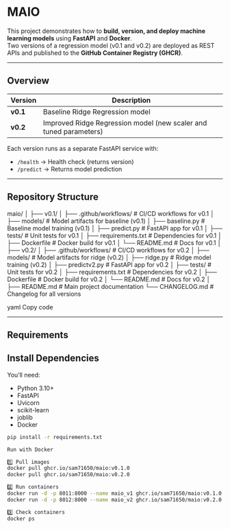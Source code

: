 # MAIO

This project demonstrates how to **build, version, and deploy machine learning models** using **FastAPI** and **Docker**.  
Two versions of a regression model (v0.1 and v0.2) are deployed as REST APIs and published to the **GitHub Container Registry (GHCR)**.

---

## Overview

| Version | Description |
|----------|--------------|
| **v0.1** | Baseline Ridge Regression model |
| **v0.2** | Improved Ridge Regression model (new scaler and tuned parameters) |

Each version runs as a separate FastAPI service with:
- `/health` → Health check (returns version)
- `/predict` → Returns model prediction

---

## Repository Structure

maio/
│
├── v0.1/
│ ├── .github/workflows/ # CI/CD workflows for v0.1
│ ├── models/ # Model artifacts for baseline (v0.1)
│ ├── baseline.py # Baseline model training (v0.1)
│ ├── predict.py # FastAPI app for v0.1
│ ├── tests/ # Unit tests for v0.1
│ ├── requirements.txt # Dependencies for v0.1
│ ├── Dockerfile # Docker build for v0.1
│ └── README.md # Docs for v0.1
│
├── v0.2/
│ ├── .github/workflows/ # CI/CD workflows for v0.2
│ ├── models/ # Model artifacts for ridge (v0.2)
│ ├── ridge.py # Ridge model training (v0.2)
│ ├── predictv2.py # FastAPI app for v0.2
│ ├── tests/ # Unit tests for v0.2
│ ├── requirements.txt # Dependencies for v0.2
│ ├── Dockerfile # Docker build for v0.2
│ └── README.md # Docs for v0.2
│
├── README.md # Main project documentation
└── CHANGELOG.md # Changelog for all versions


yaml
Copy code

---

## Requirements

## Install Dependencies

You’ll need:

- Python 3.10+  
- FastAPI  
- Uvicorn  
- scikit-learn  
- joblib  
- Docker  

```bash
pip install -r requirements.txt

Run with Docker

1️⃣ Pull images
docker pull ghcr.io/sam71650/maio:v0.1.0
docker pull ghcr.io/sam71650/maio:v0.2.0

2️⃣ Run containers
docker run -d -p 8011:8000 --name maio_v1 ghcr.io/sam71650/maio:v0.1.0
docker run -d -p 8012:8000 --name maio_v2 ghcr.io/sam71650/maio:v0.2.0

3️⃣ Check containers
docker ps


